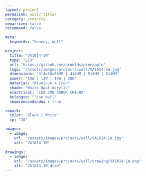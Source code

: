 ```yaml
---
layout: project
permalink: wall/:title/
category: projects
newarrive: false
recommand: false

meta:
  keywords: "Vaneey, Wall"

project:
  title: "VA1014-1W"
  type: "LED"
  url: "https://github.com/arnolds/pineapple"
  logo: "/assets/images/projects/wall/VA1014-1W.jpg"
  dimensions: "314x80x38MM | 414MM | 514MM | 614MM"
  power: "10W | 13W | 16W | 20W"
  material: "Aluminum + Iron"
  shade: "White Opal Acrylic"
  electrical: "LED SMD 3000K CRI>80"
  belongto: "line wall"
  showsencondindex : true

remark:
  color: "Black | White"
  ip: "20"

images:
  - image:
    url: "/assets/images/projects/wall/VA1014-1W.jpg"
    alt: "VA1014-1W"
    
drawings:
  - image:
    url: "/assets/images/projects/wall/drawing/VA1014-1W.png"
    alt: "VA1014-1W-draw"
---
```

